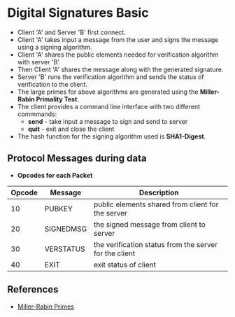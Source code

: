 # Digital Signatures Basic

* Client 'A' and Server 'B' first connect.
* Client 'A' takes input a message from the user and signs the message using a signing algorithm.
* Client 'A' shares the public elements needed for verification algorithm with server 'B'.
* Then Client 'A' shares the message along with the generated signature.
* Server 'B' runs the verification algorithm and sends the status of verification to the client.
* The large primes for above algorithms are generated using the **Miller-Rabin Primality Test**.
* The client provides a command line interface with two different commmands:
	* **send** - take input a message to sign and send to server
	* **quit** - exit and close the client
* The hash function for the signing algorithm used is **SHA1-Digest**.

## Protocol Messages during data 

* **Opcodes for each Packet**

| Opcode | Message        | Description                                                     |
|--------|----------------|-----------------------------------------------------------------|
| 10     | PUBKEY     | public elements shared from client for the server      |
| 20     | SIGNEDMSG     | the signed message from client to server           |
| 30     | VERSTATUS    | the verification status from the server  for the client               |
| 40     | EXIT      | exit status of client          |

## References
* [Miller-Rabin Primes](https://medium.com/@prudywsh/how-to-generate-big-prime-numbers-miller-rabin-49e6e6af32fb)